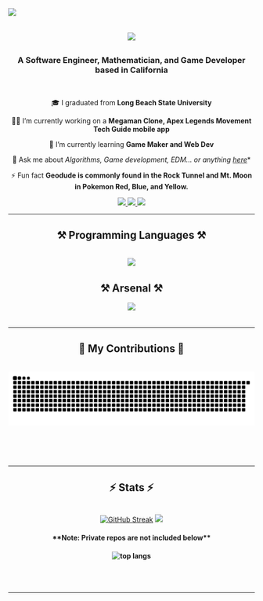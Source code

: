 <!--Visitors badge-->
<img align="left" src="https://visitor-badge.laobi.icu/badge?page_id=geodude1992.geodude1992" />

<!--Intro Animation-->
<h1 align="center">
    <img src="https://readme-typing-svg.herokuapp.com/?font=Righteous&size=35&center=true&vCenter=true&width=500&height=70&duration=4000&lines=You+encountered+;+a+wild+GEODUDE!;" />
</h1>

<!--Title-->
<h3 align="center">A Software Engineer, Mathematician, and Game Developer based in California</h3>

<br/>

<div align="center">

 🎓 I graduated from **Long Beach State University**
 
 💪🏼 I’m currently working on a **Megaman Clone, Apex Legends Movement Tech Guide mobile app**
 
 📝 I’m currently learning **Game Maker and Web Dev**
 
 💬 Ask me about *Algorithms, Game development, EDM... or anything [here](https://github.com/geodude1992/geodude1992/issues)**

 ⚡ Fun fact **Geodude is commonly found in the Rock Tunnel and Mt. Moon in Pokemon Red, Blue, and Yellow.**

 </div>

<!--GMAIL LINKEDIN PORTFOLIO LINKS-->
<div align="center"> 
  <a href="mailto:jovanni.garcia909@gmail.com">
    <img src="https://img.shields.io/badge/Gmail-333333?style=for-the-badge&logo=gmail&logoColor=red" />
  </a>
  <a href="https://linkedin.com/in/jovanni-garcia-jtbs" target="_blank">
    <img src="https://img.shields.io/badge/LinkedIn-0077B5?style=for-the-badge&logo=linkedin&logoColor=white" target="_blank" />
  </a>
  <a href="https://geodude1992.github.io" target="_blank">
     <img src="https://img.shields.io/badge/Portfolio-FF5722?style=for-the-badge&logo=todoist&logoColor=white" target="_blank" /> <!-- sqlite, safari, google-chrome are other good icon options -->
  </a>
</div>

 <hr/>

 
<!--SKILLS ICONS-->
<!--https://skillicons.dev/-->
<h2 align="center">⚒️ Programming Languages ⚒️</h2>
<br/>
<div align="center">
    <img src="https://skillicons.dev/icons?i=py,cpp,swift,java,cs,js,kotlin " />
    
<h2 align="center">⚒️ Arsenal ⚒️</h2>
<div align="center">
    <img src="https://skillicons.dev/icons?i=visualstudio,gamemakerstudio,androidstudio,idea,pycharm,clion,vscode,windows,apple,linux,raspberrypi,arduino,github,bitbucket,jenkins,html,css,docker,figma,powershell,sklearn&perline=3" /><br>
</div>

<br/>
<hr/>



<!-- SNAKE CONTRIBUTIONS -->
<div align="center">
  <h2>🐍 My Contributions 🐍</h2>
  <br>
  <img alt="snake eating my contributions" src="https://raw.githubusercontent.com/geodude1992/geodude1992/output/github-contribution-grid-snake.svg" />
  
  <br/><br/><br/>
</div>

<hr/>



<!-- STATS -->
<h2 align="center">⚡ Stats ⚡</h2>
<br>
<div align=center>
<!--DenverCoder1/streak stats-->
  <a href="https://git.io/streak-stats"><img src="https://streak-stats.demolab.com?user=geodude1992&theme=radical&border_radius=15&mode=weekly&card_width=500" alt="GitHub Streak" /></a>



<!--Anuraghazra/readme stats-->
<picture>
  <source
    srcset="https://github-readme-stats.vercel.app/api?username=geodude1992&show_icons=true&theme=ambient_gradient&border_radius=15"
    media="(prefers-color-scheme: dark)"
  />
  <source
    srcset="https://github-readme-stats.vercel.app/api?username=geodude1992&show_icons=true"
    media="(prefers-color-scheme: light), (prefers-color-scheme: no-preference)"
  />
  <img src="https://github-readme-stats.vercel.app/api?username=geodude1992&show_icons=true" />
</picture>
<br>
<h4 align="center">**Note: Private repos are not included below**<h4/>
<!--Most Used languages-->
<img src="https://github-readme-stats.vercel.app/api/top-langs/?username=geodude1992&theme=ambient_gradient&langs_count=8&layout=compact&theme=react&border_radius=15&size_weight=0.5&count_weight=0.5&exclude_repo=github-readme-stats" alt="top langs" />


</div>

<br/><br/>

<hr/>

<br/>



<br/>

<!--
**geodude1992/geodude1992** is a ✨ _special_ ✨ repository because its `README.md` (this file) appears on your GitHub profile.

Here are some ideas to get you started:

- 🔭 I’m currently working on ...
- 🌱 I’m currently learning ...
- 👯 I’m looking to collaborate on ...
- 🤔 I’m looking for help with ...
- 💬 Ask me about ...
- 📫 How to reach me: ...
- 😄 Pronouns: ...
- ⚡ Fun fact: ...
-->
